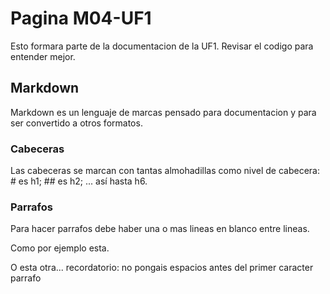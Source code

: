 # Pagina M04-UF1

Esto formara parte de la documentacion de la UF1. Revisar el codigo para entender mejor.

## Markdown

Markdown es un lenguaje de marcas pensado para documentacion y para ser convertido a otros formatos.

### Cabeceras

Las cabeceras se marcan con tantas almohadillas como nivel de cabecera: # es h1; ## es h2; ... así hasta h6.

### Parrafos

Para hacer parrafos debe haber una o mas lineas en blanco entre lineas.

Como por ejemplo esta.


O esta otra... recordatorio: no pongais espacios antes del primer caracter parrafo
